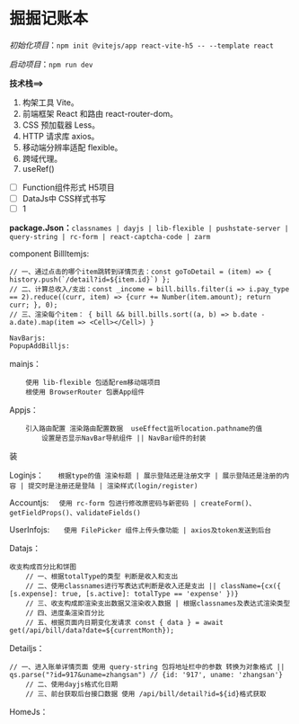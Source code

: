 # 掘掘记账本

*初始化项目*：`npm init @vitejs/app react-vite-h5 -- --template react`

*启动项目*：`npm run dev`

**技术栈==>**

1. 构架工具 Vite。
2. 前端框架 React 和路由 react-router-dom。
3. CSS 预加载器 Less。
4. HTTP 请求库 axios。
5. 移动端分辨率适配 flexible。
6. 跨域代理。
7. useRef()

* [ ] Function组件形式  H5项目
* [ ] DataJs中    CSS样式书写
* [ ] 1

**package.Json：**`classnames | dayjs | lib-flexible | pushstate-server | query-string | rc-form | react-captcha-code | zarm `

component
    BillItemjs:

```
// 一、通过点击的哪个item跳转到详情页去：const goToDetail = (item) => { history.push(`/detail?id=${item.id}`) };
// 二、计算总收入/支出：const _income = bill.bills.filter(i => i.pay_type == 2).reduce((curr, item) => {curr += Number(item.amount); return curr; }, 0);
// 三、渲染每个item： { bill && bill.bills.sort((a, b) => b.date - a.date).map(item => <Cell></Cell>) }

```

    NavBarjs:
    PopupAddBilljs:

mainjs：

```
	使用 lib-flexible 包适配rem移动端项目
	根使用 BrowserRouter 包裹App组件
```

Appjs：

```
	引入路由配置 渲染路由配置数据  useEffect监听location.pathname的值
    	设置是否显示NavBar导航组件 || NavBar组件的封装
```

装

Loginjs：
`	根据type的值 渲染标题 | 展示登陆还是注册文字 | 展示登陆还是注册的内容 | 提交时是注册还是登陆 | 渲染样式(login/register)`

Accountjs:
 `	使用 rc-form 包进行修改原密码与新密码 | createForm()、getFieldProps()、validateFields()`

UserInfojs:
`	使用 FilePicker 组件上传头像功能 | axios及token发送到后台`

Datajs：

```
收支构成百分比和饼图
    // 一、根据totalType的类型 判断是收入和支出
    // 二、使用classnames进行写表达式判断是收入还是支出 || className={cx({ [s.expense]: true, [s.active]: totalType == 'expense' })}
    // 三、收支构成即渲染支出数据又渲染收入数据 | 根据classnames及表达式渲染类型
    // 四、进度条渲染百分比
    // 五、根据页面内日期变化发请求 const { data } = await get(/api/bill/data?date=${currentMonth});
```

Detailjs：

```
// 一、进入账单详情页面 使用 query-string 包将地址栏中的参数 转换为对象格式 || qs.parse("?id=917&uname=zhangsan") // {id: '917', uname: 'zhangsan'}
    // 二、使用dayjs格式化日期
    // 三、前台获取后台接口数据 使用 /api/bill/detail?id=${id}格式获取
```

HomeJs：
